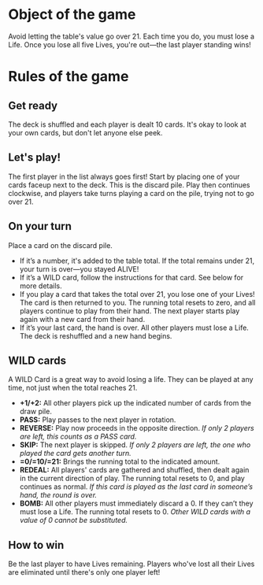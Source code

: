 # Object of the game
Avoid letting the table's value go over 21. Each time you do, you must lose a Life. Once you lose all five Lives, you're out—the last player standing wins!

# Rules of the game

## Get ready
The deck is shuffled and each player is dealt 10 cards. It's okay to look at your own cards, but don't let anyone else peek.

## Let's play!
The first player in the list always goes first! Start by placing one of your cards faceup next to the deck. This is the discard pile. Play then continues clockwise, and players take turns playing a card on the pile, trying not to go over 21.

## On your turn
Place a card on the discard pile.

* If it’s a number, it's added to the table total. If the total remains under 21, your turn is over—you stayed ALIVE! 
* If it’s a WILD card, follow the instructions for that card. See below for more details.
* If you play a card that takes the total over 21, you lose one of your Lives! The card is then returned to you. The running total resets to zero, and all players continue to play from their hand. The next player starts play again with a new card from their hand.
* If it’s your last card, the hand is over. All other players must lose a Life. The deck is reshuffled and a new hand begins.

## WILD cards
A WILD Card is a great way to avoid losing a life. They can be played at any time, not just when the total reaches 21. 

* **+1/+2:** All other players pick up the indicated number of cards from the draw pile.
* **PASS:** Play passes to the next player in rotation.
* **REVERSE:** Play now proceeds in the opposite direction. <em>If only 2 players are left, this counts as a PASS card.</em>
* **SKIP:** The next player is skipped. <em>If only 2 players are left, the one who played the card gets another turn.</em> 
* **=0/=10/=21:** Brings the running total to the indicated amount.
* **REDEAL:** All players' cards are gathered and shuffled, then dealt again in the current direction of play. The running total resets to 0, and play continues as normal. <em>If this card is played as the last card in someone’s hand, the round is over.</em> 
* **BOMB:** All other players must immediately discard a 0. If they can’t they must lose a Life. The running total resets to 0. <em>Other WILD cards with a value of 0 cannot be substituted.</em> 

## How to win
Be the last player to have Lives remaining. Players who've lost all their Lives are eliminated until there's only one player left!